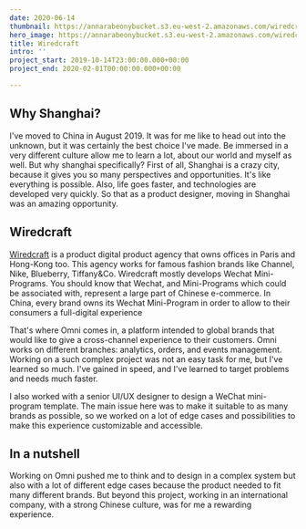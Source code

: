 ```yaml
---
date: 2020-06-14
thumbnail: https://annarabeonybucket.s3.eu-west-2.amazonaws.com/wiredcraft_trumbnail.png
hero_image: https://annarabeonybucket.s3.eu-west-2.amazonaws.com/wiredcraft_hero_image.png
title: Wiredcraft
intro: ''
project_start: 2019-10-14T23:00:00.000+00:00
project_end: 2020-02-01T00:00:00.000+00:00

---
```

## Why Shanghai?

I've moved to China in August 2019. It was for me like to head out into the unknown, but it was certainly the best choice I've made. Be immersed in a very different culture allow me to learn a lot, about our world and myself as well. But why shanghai specifically? First of all, Shanghai is a crazy city, because it gives you so many perspectives and opportunities. It's like everything is possible. Also, life goes faster, and technologies are developed very quickly. So that as a product designer, moving in Shanghai was an amazing opportunity.

## Wiredcraft

[Wiredcraft](https://wiredcraft.com/) is a product digital product agency that owns offices in Paris and Hong-Kong too. This agency works for famous fashion brands like Channel, Nike, Blueberry, Tiffany&Co. Wiredcraft mostly develops Wechat Mini-Programs. You should know that Wechat, and Mini-Programs which could be associated with, represent a large part of Chinese e-commerce. In China, every brand owns its Wechat Mini-Program in order to allow to their consumers a full-digital experience

That's where Omni comes in, a platform intended to global brands that would like to give a cross-channel experience to their customers. Omni works on different branches: analytics, orders, and events management. Working on a such complex project was not an easy task for me, but I've learned so much. I've gained in speed, and I've learned to target problems and needs much faster.

I also worked with a senior UI/UX designer to design a WeChat mini-program template. The main issue here was to make it suitable to as many brands as possible, so we worked on a lot of edge cases and possibilities to make this experience customizable and accessible.

## In a nutshell

Working on Omni pushed me to think and to design in a complex system but also with a lot of different edge cases because the product needed to fit many different brands. But beyond this project, working in an international company, with a strong Chinese culture, was for me a rewarding experience.